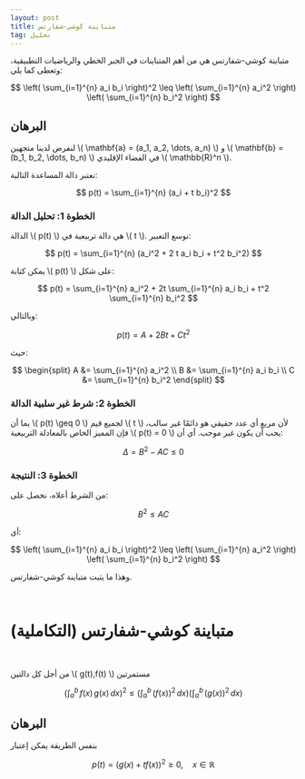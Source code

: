 ```yaml
---
layout: post
title: متباينة كوشي-شفارتس
tag: تحليل
---
```





متباينة كوشي-شفارتس هي من أهم المتباينات في الجبر الخطي والرياضيات التطبيقية، وتعطى كما يلي:

$$
\left( \sum_{i=1}^{n} a_i b_i \right)^2 \leq \left( \sum_{i=1}^{n} a_i^2 \right) \left( \sum_{i=1}^{n} b_i^2 \right)
$$

## البرهان

لنفرض لدينا متجهين \\( \mathbf{a} = (a_1, a_2, \dots, a_n) \\) و \\( \mathbf{b} = (b_1, b_2, \dots, b_n) \\) في الفضاء الإقليدي \\( \mathbb{R}^n \\).

نعتبر دالة المساعدة التالية:

$$
p(t) = \sum_{i=1}^{n} (a_i + t b_i)^2
$$

### الخطوة 1: تحليل الدالة

الدالة \\( p(t) \\) هي دالة تربيعية في \\( t \\). نوسع التعبير:

$$
p(t) = \sum_{i=1}^{n} (a_i^2 + 2 t a_i b_i + t^2 b_i^2)
$$

يمكن كتابة \\( p(t) \\) على شكل:

$$
p(t) = \sum_{i=1}^{n} a_i^2 + 2t \sum_{i=1}^{n} a_i b_i + t^2 \sum_{i=1}^{n} b_i^2
$$

وبالتالي:

$$
p(t) = A + 2Bt + Ct^2
$$

حيث:

$$
\begin{split}
A &= \sum_{i=1}^{n} a_i^2 \\
B &= \sum_{i=1}^{n} a_i b_i \\
C &= \sum_{i=1}^{n} b_i^2
\end{split}
$$

### الخطوة 2: شرط غير سلبية الدالة

بما أن \\( p(t) \geq 0 \\) لجميع قيم \\( t \\) لأن مربع أي عدد حقيقي هو دائمًا غير سالب، فإن المميز الخاص بالمعادلة التربيعية \\( p(t) = 0 \\) يجب أن يكون غير موجب. أي أن:

$$
\Delta = B^2 - AC \leq 0
$$

### الخطوة 3: النتيجة

من الشرط أعلاه، نحصل على:

$$
B^2 \leq AC
$$

أي:

$$
\left( \sum_{i=1}^{n} a_i b_i \right)^2 \leq \left( \sum_{i=1}^{n} a_i^2 \right) \left( \sum_{i=1}^{n} b_i^2 \right)
$$

وهذا ما يثبت متباينة كوشي-شفارتس.

<br>


# متباينة كوشي-شفارتس (التكاملية) 

<br>

من أجل كل دالتين  \\( g(t),f(t) \\) مستمرتين

$$
\Big(\int_{a}^{b}\, f(x)\,g(x)\, dx\Big)^2\leq \Big(\int_{a}^{b}\, \big(f(x)\big)^2\,dx \Big)\Big(\int_{a}^{b}\, \big(g(x)\big)^2\,dx\Big)
$$


## البرهان

بنفس الطريقة يمكن إعتبار 

$$
p(t) =  (g(x) + t f(x))^2\geq 0, \quad x\in\mathbb{R}
$$

